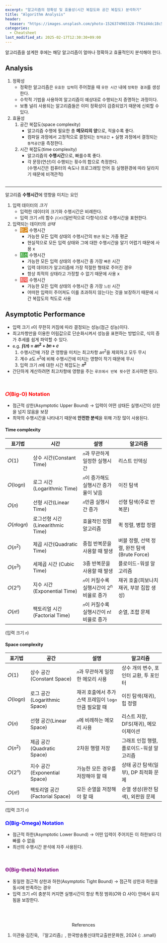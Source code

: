 ```yaml
---
excerpt: "알고리즘의 정확성 및 효율성(시간 복잡도와 공간 복잡도) 분석하기"
title: "Algorithm Analysis"
header:
  teaser: "https://images.unsplash.com/photo-1526374965328-7f61d4dc18c5?q=80&w=2070&auto=format&fit=crop&ixlib=rb-4.0.3&ixid=M3wxMjA3fDB8MHxwaG90by1wYWdlfHx8fGVufDB8fHx8fA%3D%3D"
categories:
  - Cheatsheet
last_modified_at: 2025-02-17T12:30:30+09:00
---
```

알고리즘을 설계한 후에는 해당 알고리즘이 얼마나 정확하고 효율적인지 분석해야 한다.

## Analysis

1. 정확성
   - 정확한 알고리즘은 `유효한 입력`이 주어졌을 때 `유한 시간` 내에 `정확한 결과`를 생성한다.
   - 수학적 기법을 사용하여 알고리즘이 예상대로 수행되는지 증명하는 과정이다.
   - 보통 널리 사용되는 알고리즘들은 이미 정확성이 검증되었기 때문에 신뢰할 수 있다.
2. 효율성
   1. <i class="fa-solid fa-memory"></i> 공간 복잡도(space complexity)
      - 알고리즘 수행에 필요한 총 **메모리의 양**으로, 적을수록 좋다.
      - 컴파일 과정에서 고정적으로 결정되는 `정적공간` + 실행 과정에서 결정되는 `동적공간`을 측정한다.
   2. <i class="fa-solid fa-clock"></i> 시간 복잡도(time complexity)
      - 알고리즘의 **수행시간**으로, 빠를수록 좋다.
      - 각 문장(연산)이 수행되는 횟수의 합으로 측정한다.   
      (수행시간은 컴퓨터의 속도나 프로그래밍 언어 등 실행환경에 따라 달라지기 때문에 비객관적)
<br><br>

---

알고리즘 **수행시간**에 영향을 미치는 요인

1. 입력 데이터의 *크기*
   - 입력한 데이터의 크기와 수행시간은 비례한다.
   - 입력 크기 `𝑛`의 함수 `⨍(𝑛)`(일반적으로 다항식)으로 수행시간을 표현한다.
2. 입력되는 데이터의 *상태*
   - <mark style='background-color: #d67f05; color: white'>평균</mark> 수행시간
      - 가능한 모든 입력 상태의 수행시간의 `평균` 또는 가중 평균
      - 현실적으로 모든 입력 상태와 그에 대한 수행시간을 알기 어렵기 때문에 사용 x
   - <mark style='background-color: #3fa63f; color: white'>최선</mark> 수행시간
      - 가능한 모든 입력 상태의 수행시간 중 가장 `빠른` 시간
      - 입력 데이터가 알고리즘에 가장 적절한 형태로 주어진 경우
      - 항상 최적의 상태라고 가정할 수 없기 때문에 사용 x
   - <mark style='background-color: #ee5f5b; color: white'>최악</mark> 수행시간
      - 가능한 모든 입력 상태의 수행시간 중 가장 `느린` 시간
      - 어떠한 입력이 주어져도 이를 초과하지 않는다는 것을 보장하기 때문에 시간 복잡도의 척도로 사용

## Asymptotic Performance

- 입력 크기 `𝑛`이 무한히 커짐에 따라 결정되는 성능(점근 성능)이다.
- 최고차항만을 이용한 어림값으로 단순화시켜서 성능을 표현하는 방법으로, 식의 증가 추세를 쉽게 파악할 수 있다.
- e.g. **⨍(𝑛) = 𝑎𝑛<sup>2</sup> + 𝑏𝑛 + 𝑐**
   1. 수행시간에 가장 큰 영향을 미치는 최고차항 𝑎𝑛<sup>2</sup>을 제외하고 모두 무시
   2. 계수 𝑎도 𝑛<sup>2</sup>에 비해 수행시간에 미치는 영향이 작기 때문에 무시
   3. 입력 크기 𝑛에 대한 시간 복잡도는 **𝑛<sup>2</sup>**
- 간단하게 계산하려면 최고차항에 영향을 주는 `루프에서 반복 횟수`만 조사하면 된다.
<br>   

### <font color="red">𝑂(Big-O) Notation</font>

- 점근적 상한(Asymptotic Upper Bound) → 입력이 어떤 상태든 실행시간이 상한을 넘지 않음을 보장
- 최악의 수행시간을 나타내기 때문에 **안전한 분석**을 위해 가장 많이 사용된다.

#### Time complexity

| 표기법             | 시간                            | 설명                                       | 알고리즘                                |
|------------------|--------------------------------|-------------------------------------------|---------------------------------------|
| 𝑂(1)             | 상수 시간(Constant Time)         | `𝑛`과 무관하게 일정한 실행시간                   | 리스트 인덱싱                            |
| 𝑂(log𝑛)          | 로그 시간(Logarithmic Time)      | `𝑛`이 증가해도 실행시간 증가율이 낮음              | 이진 탐색                               |
| 𝑂(𝑛)             | 선형 시간(Linear Time)           | `𝑛`만큼 실행시간 증가                          | 선형 탐색(주로 반복문)                     |
| 𝑂(𝑛log𝑛)         | 로그선형 시간(Linearithmic Time)  | 효율적인 정렬 알고리즘                          | 퀵 정렬, 병합 정렬                        |
| 𝑂(𝑛<sup>2</sup>) | 제곱 시간(Quadratic Time)        | 중첩 반복문을 사용할 때 발생                     | 버블 정렬, 선택 정렬, 완전 탐색(Brute Force) |
| 𝑂(𝑛<sup>3</sup>) | 세제곱 시간 (Cubic Time)          | 3중 반복문을 사용할 때 발생                      | 플로이드-워셜 알고리즘                     |
| 𝑂(2<sup>𝑛</sup>) | 지수 시간(Exponential Time)      | `𝑛`이 커질수록 실행시간이 2<sup>n</sup> 비율로 증가 | 재귀 호출(피보나치 재귀, 부분 집합 생성)      |
| 𝑂(𝑛!)            | 팩토리얼 시간(Factorial Time)     | `𝑛`이 커질수록 실행시간이 n! 비율로 증가            | 순열, 조합 문제                          |

(입력 크기 `𝑛`)

#### Space complexity

| 표기법            | 공간                          | 설명                                        | 알고리즘                        |
|------------------|------------------------------|-------------------------------------------|--------------------------------|
| 𝑂(1)             | 상수 공간(Constant Space)      | `𝑛`과 무관하게 일정한 메모리 사용                 | 상수 개의 변수, 포인터 교환, 투 포인터   |
| 𝑂(log𝑛)          | 로그 공간(Logarithmic Space)   | 재귀 호출에서 추가 스택 프레임이 `log𝑛`만큼 필요할 때 | 이진 탐색(재귀), 힙 정렬            |
| 𝑂(𝑛)             | 선형 공간(Linear Space)        | `𝑛`에 비례하는 메모리 사용                      | 리스트 저장, DFS(재귀), 메모이제이션   |
| 𝑂(𝑛<sup>2</sup>) | 제곱 공간(Quadratic Space)     | 2차원 행렬 저장                               | 그래프 인접 행렬, 플로이드-워셜 알고리즘 |
| 𝑂(2<sup>𝑛</sup>) | 지수 공간(Exponential Space)   | 가능한 모든 경우를 저장해야 할 때                  | 상태 공간 탐색(일부), DP 최적화 문제   |
| 𝑂(𝑛!)            | 팩토리얼 공간(Factorial Space)  | 모든 순열을 저장해야 할 때                        | 순열 생성(완전 탐색), 외판원 문제     |

(입력 크기 `𝑛`)
<br>

### <font color="blue">Ω(Big-Omega) Notation</font>

- 점근적 하한(Asymptotic Lower Bound) → 어떤 입력이 주어지든 이 하한보다 더 빠를 수 없음
- 최선의 수행시간 분석에 자주 사용된다.
<br>

### <font color="purple">Θ(Big-theta) Notation</font>

- 동일한 점근적 상한과 하한(Asymptotic Tight Bound) → 점근적 상한과 하한을 동시에 만족하는 경우
- 입력 크기 `𝑛`이 충분히 커지면 실행시간이 항상 특정 범위(𝑂와 Ω 사이) 안에서 유지됨을 보장한다.

<br><br>
<center>References</center>

1. 이관용·김진욱, 『알고리즘』, 한국방송통신대학교출판문화원, 2024
{: .small}